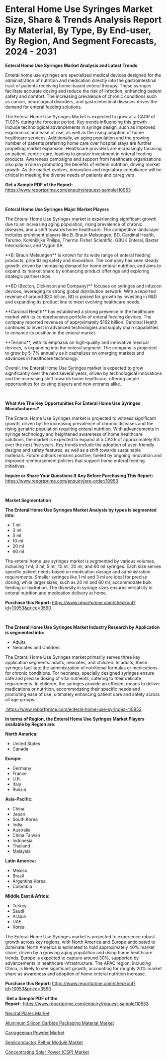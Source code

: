 <p><h1>Enteral Home Use Syringes Market Size, Share & Trends Analysis Report By Material, By Type, By End-user, By Region, And Segment Forecasts, 2024 - 2031</h1></p><p><strong>Enteral Home Use Syringes Market Analysis and Latest Trends</strong></p>
<p><p>Enteral home use syringes are specialized medical devices designed for the administration of nutrition and medication directly into the gastrointestinal tract of patients receiving home-based enteral therapy. These syringes facilitate accurate dosing and reduce the risk of infection, enhancing patient safety and comfort. The increasing prevalence of chronic conditions such as cancer, neurological disorders, and gastrointestinal diseases drives the demand for enteral feeding solutions.</p><p>The Enteral Home Use Syringes Market is expected to grow at a CAGR of 11.00% during the forecast period. Key trends influencing this growth include technological advancements in syringe design, such as improved ergonomics and ease of use, as well as the rising adoption of home healthcare services. Additionally, an aging population and the growing number of patients preferring home care over hospital stays are further propelling market expansion. Healthcare providers are increasingly focusing on patient-centric care, leading to greater investment in enteral feeding products. Awareness campaigns and support from healthcare organizations also play a role in promoting the benefits of enteral nutrition, driving market growth. As the market evolves, innovation and regulatory compliance will be critical in meeting the diverse needs of patients and caregivers.</p></p>
<p><strong>Get a Sample PDF of the Report:&nbsp;</strong> <a href="https://www.reportprime.com/enquiry/request-sample/10953">https://www.reportprime.com/enquiry/request-sample/10953</a></p>
<p>&nbsp;</p>
<p><strong>Enteral Home Use Syringes Major Market Players</strong></p>
<p><p>The Enteral Home Use Syringes market is experiencing significant growth due to an increasing aging population, rising prevalence of chronic diseases, and a shift towards home healthcare. The competitive landscape includes prominent players like B. Braun Melsungen, BD, Cardinal Health, Terumo, Koninklijke Philips, Thermo Fisher Scientific, GBUK Enteral, Baxter International, and Vygon SA.</p><p>**B. Braun Melsungen** is known for its wide range of enteral feeding products, prioritizing safety and innovation. The company has seen steady growth, driven by increasing demand for home enteral nutrition, and aims to expand its market share by enhancing product offerings and exploring strategic partnerships.</p><p>**BD (Becton, Dickinson and Company)** focuses on syringes and infusion devices, leveraging its strong global distribution network. With a reported revenue of around $20 billion, BD is poised for growth by investing in R&D and expanding its product line to meet evolving healthcare needs.</p><p>**Cardinal Health** has established a strong presence in the healthcare market with its comprehensive portfolio of enteral feeding devices. The company reported revenues of approximately $162 billion. Cardinal Health continues to invest in advanced technologies and supply chain capabilities to enhance its position in the enteral market.</p><p>**Terumo**, with its emphasis on high-quality and innovative medical devices, is expanding into the enteral segment. The company is projected to grow by 5-7% annually as it capitalizes on emerging markets and advances in healthcare technology.</p><p>Overall, the Enteral Home Use Syringes market is expected to grow significantly over the next several years, driven by technological innovations and the increasing shift towards home healthcare, offering ample opportunities for existing players and new entrants alike.</p></p>
<p>&nbsp;</p>
<p><strong>What Are The Key Opportunities For Enteral Home Use Syringes Manufacturers?</strong></p>
<p><p>The Enteral Home Use Syringes market is projected to witness significant growth, driven by the increasing prevalence of chronic diseases and the rising geriatric population requiring enteral nutrition. With advancements in syringe technology and heightened awareness of home healthcare solutions, the market is expected to expand at a CAGR of approximately 8% over the next five years. Key trends include the adoption of user-friendly designs and safety features, as well as a shift towards sustainable materials. Future outlook remains positive, fueled by ongoing innovation and improved reimbursement policies that support home enteral feeding initiatives.</p></p>
<p><strong>Inquire or Share Your Questions If Any Before Purchasing This Report:</strong> <a href="https://www.reportprime.com/enquiry/pre-order/10953">https://www.reportprime.com/enquiry/pre-order/10953</a></p>
<p>&nbsp;</p>
<p><strong>Market Segmentation</strong></p>
<p><strong>The Enteral Home Use Syringes Market Analysis by types is segmented into:</strong></p>
<p><ul><li>1 ml</li><li>3 ml</li><li>5 ml</li><li>10 ml</li><li>20 ml</li><li>60 ml</li></ul></p>
<p><p>The enteral home use syringes market is segmented by various volumes, including 1 ml, 3 ml, 5 ml, 10 ml, 20 ml, and 60 ml syringes. Each size serves specific patient needs based on medication dosage and administration requirements. Smaller syringes like 1 ml and 3 ml are ideal for precise dosing, while larger sizes, such as 20 ml and 60 ml, accommodate bulk feeding or hydration. The diversity in syringe sizes ensures versatility in enteral nutrition and medication delivery at home.</p></p>
<p><strong>Purchase this Report:&nbsp;</strong><a href="https://www.reportprime.com/checkout?id=10953&price=3590">https://www.reportprime.com/checkout?id=10953&price=3590</a></p>
<p>&nbsp;</p>
<p><strong>The Enteral Home Use Syringes Market Industry Research by Application is segmented into:</strong></p>
<p><ul><li>Adults</li><li>Neonates and Children</li></ul></p>
<p><p>The Enteral Home Use Syringes market primarily serves three key application segments: adults, neonates, and children. In adults, these syringes facilitate the administration of nutritional formulas or medications for chronic conditions. For neonates, specially designed syringes ensure safe and precise dosing of vital nutrients, catering to their delicate requirements. In children, the syringes provide an efficient means to deliver medications or nutrition, accommodating their specific needs and promoting ease of use, ultimately enhancing patient care and safety across all age groups.</p></p>
<p><a href="https://www.reportprime.com/enteral-home-use-syringes-r10953">&nbsp;https://www.reportprime.com/enteral-home-use-syringes-r10953</a></p>
<p><strong>In terms of Region, the Enteral Home Use Syringes Market Players available by Region are:</strong></p>
<p>
    <p> <strong> North America: </strong>
        <ul>
            <li>United States</li>
            <li>Canada</li>
        </ul>
        </p> 
    <p> <strong> Europe: </strong>
        <ul>
            <li>Germany</li>
            <li>France</li>
            <li>U.K.</li>
            <li>Italy</li>
            <li>Russia</li>
        </ul>
        </p> 
    <p> <strong> Asia-Pacific: </strong>
        <ul>
            <li>China</li>
            <li>Japan</li>
            <li>South Korea</li>
            <li>India</li>
            <li>Australia</li>
            <li>China Taiwan</li>
            <li>Indonesia</li>
            <li>Thailand</li>
            <li>Malaysia</li>
        </ul>
        </p> 
    <p> <strong> Latin America: </strong>
        <ul>
            <li>Mexico</li>
            <li>Brazil</li>
            <li>Argentina Korea</li>
            <li>Colombia</li>
        </ul>
        </p> 
    <p> <strong> Middle East & Africa: </strong>
        <ul>
            <li>Turkey</li>
            <li>Saudi</li>
            <li>Arabia</li>
            <li>UAE</li>
            <li>Korea</li>
        </ul>
    </p>
    </p>
<p><p>The Enteral Home Use Syringes market is projected to experience robust growth across key regions, with North America and Europe anticipated to dominate. North America is estimated to hold approximately 40% market share, driven by a growing aging population and rising home healthcare trends. Europe is expected to capture around 30%, supported by advancements in healthcare infrastructure. The APAC region, including China, is likely to see significant growth, accounting for roughly 20% market share as awareness and adoption of home enteral nutrition increase.</p></p>
<p><strong>Purchase this Report: </strong><a href="https://www.reportprime.com/checkout?id=10953&price=3590">https://www.reportprime.com/checkout?id=10953&price=3590</a></p>
<p>&nbsp;<strong>Get a Sample PDF of the Report:&nbsp;&nbsp;</strong><a href="https://www.reportprime.com/enquiry/request-sample/10953">https://www.reportprime.com/enquiry/request-sample/10953</a></p>
<p><strong></strong></p>
<p><p><a href="https://github.com/WillowBruen/Market-Research-Report-List-1/blob/main/neutral-plates-market.md">Neutral Plates Market</a></p><p><a href="https://medium.com/@eltaroberts03/the-growth-of-the-aluminum-silicon-carbide-packaging-material-market-has-been-significant-driven-6ddd73aa6c3a">Aluminum Silicon Carbide Packaging Material Market</a></p><p><a href="https://issuu.com/reportprime-2/docs/carrageenan-powder-market-size-2030_854e418010958d">Carrageenan Powder Market</a></p><p><a href="https://www.linkedin.com/pulse/semiconductor-peltier-module-market-size-growth-trends-bumre?trackingId=qJQX8s6kSwy5AnQP7FuRoA%3D%3D">Semiconductor Peltier Module Market</a></p><p><a href="https://issuu.com/reportprime-2/docs/concentrating-solar-power-csp-marke_2ee4ad6be43896">Concentrating Solar Power (CSP) Market</a></p></p>